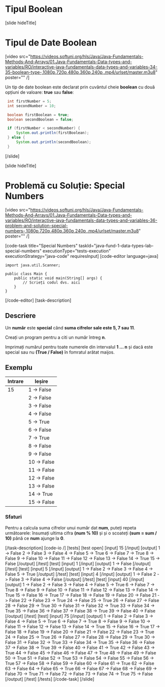 # Tipul Boolean
[slide hideTitle]

# Tipul de Date Boolean
[video src="https://videos.softuni.org/hls/Java/Java-Fundamentals-Methods-And-Arrays/01.Java-Fundamentals-Data-types-and-variables/RO/interactive-java-fundamentals-data-types-and-variables-34-35-boolean-type-,1080p,720p,480p,360p,240p,.mp4/urlset/master.m3u8" poster="" /]

Un tip de date boolean este declarat prin cuvântul cheie **boolean** cu două opțiuni de valoare: **true** sau **false**:

```java live
 int firstNumber = 5;
 int secondNumber = 10;

 boolean firstBoolean = true;
 boolean secondBoolean = false;

 if (firstNumber < secondNumber) {
     System.out.println(firstBoolean);
 } else {
     System.out.println(secondBoolean);
 }    
```


[/slide]

[slide hideTitle]
# Problemă cu Soluție: Special Numbers
[video src="https://videos.softuni.org/hls/Java/Java-Fundamentals-Methods-And-Arrays/01.Java-Fundamentals-Data-types-and-variables/RO/interactive-java-fundamentals-data-types-and-variables-36-problem-and-solution-special-numbers-,1080p,720p,480p,360p,240p,.mp4/urlset/master.m3u8" poster="" /]

[code-task title="Special Numbers" taskId="java-fund-1-data-types-lab-special-numbers" executionType="tests-execution" executionStrategy="java-code" requiresInput]
[code-editor language=java]
```
import java.util.Scanner;

public class Main {
    public static void main(String[] args) {
        // Scrieți codul dvs. aici
    }
}
```
[/code-editor]
[task-description]
## Descriere

Un **număr** este **special** când **suma cifrelor sale este 5, 7 sau 11**.

Creați un program pentru a citi un număr întreg **n**. 

Imprimați numărul pentru toate numerele din intervalul **1 ... n** și dacă este special sau nu **(True / False)** în fomratul arătat maijos.

## Exemplu
|**Intrare**|**Ieșire**|
| --- | --- |
| 15 | 1 -> False|
|  | 2 -> False |
|  | 3 -> False |
|  | 4 -> False |
|  | 5 -> True |
|  | 6 -> False |
|  | 7 -> True |
|  | 8 -> False |
|  | 9 -> False |
|  | 10 -> False |
|  | 11 -> False |
|  | 12 -> False |
|  | 13 -> False |
|  | 14 -> True |
|  | 15 -> False |
 
### Sfaturi

Pentru a calcula suma cifrelor unui număr dat **num**, puteți repeta următoarele: însumați ultima cifra **(num % 10)** și și o scoateți **(sum = sum / 10)** până ce **num** ajunge la **0**.

[/task-description]
[code-io /]
[tests]
[test open]
[input]
15
[/input]
[output]
1 -\> False
2 -\> False
3 -\> False
4 -\> False
5 -\> True
6 -\> False
7 -\> True
8 -\> False
9 -\> False
10 -\> False
11 -\> False
12 -\> False
13 -\> False
14 -\> True
15 -\> False
[/output]
[/test]
[test]
[input]
1
[/input]
[output]
1 -\> False
[/output]
[/test]
[test]
[input]
5
[/input]
[output]
1 -\> False
2 -\> False
3 -\> False
4 -\> False
5 -\> True
[/output]
[/test]
[test]
[input]
4
[/input]
[output]
1 -\> False
2 -\> False
3 -\> False
4 -\> False
[/output]
[/test]
[test]
[input]
40
[/input]
[output]
1 -\> False
2 -\> False
3 -\> False
4 -\> False
5 -\> True
6 -\> False
7 -\> True
8 -\> False
9 -\> False
10 -\> False
11 -\> False
12 -\> False
13 -\> False
14 -\> True
15 -\> False
16 -\> True
17 -\> False
18 -\> False
19 -\> False
20 -\> False
21 -\> False
22 -\> False
23 -\> True
24 -\> False
25 -\> True
26 -\> False
27 -\> False
28 -\> False
29 -\> True
30 -\> False
31 -\> False
32 -\> True
33 -\> False
34 -\> True
35 -\> False
36 -\> False
37 -\> False
38 -\> True
39 -\> False
40 -\> False
[/output]
[/test]
[test]
[input]
75
[/input]
[output]
1 -\> False
2 -\> False
3 -\> False
4 -\> False
5 -\> True
6 -\> False
7 -\> True
8 -\> False
9 -\> False
10 -\> False
11 -\> False
12 -\> False
13 -\> False
14 -\> True
15 -\> False
16 -\> True
17 -\> False
18 -\> False
19 -\> False
20 -\> False
21 -\> False
22 -\> False
23 -\> True
24 -\> False
25 -\> True
26 -\> False
27 -\> False
28 -\> False
29 -\> True
30 -\> False
31 -\> False
32 -\> True
33 -\> False
34 -\> True
35 -\> False
36 -\> False
37 -\> False
38 -\> True
39 -\> False
40 -\> False
41 -\> True
42 -\> False
43 -\> True
44 -\> False
45 -\> False
46 -\> False
47 -\> True
48 -\> False
49 -\> False
50 -\> True
51 -\> False
52 -\> True
53 -\> False
54 -\> False
55 -\> False
56 -\> True
57 -\> False
58 -\> False
59 -\> False
60 -\> False
61 -\> True
62 -\> False
63 -\> False
64 -\> False
65 -\> True
66 -\> False
67 -\> False
68 -\> False
69 -\> False
70 -\> True
71 -\> False
72 -\> False
73 -\> False
74 -\> True
75 -\> False
[/output]
[/test]
[/tests]
[/code-task]
[/slide]


